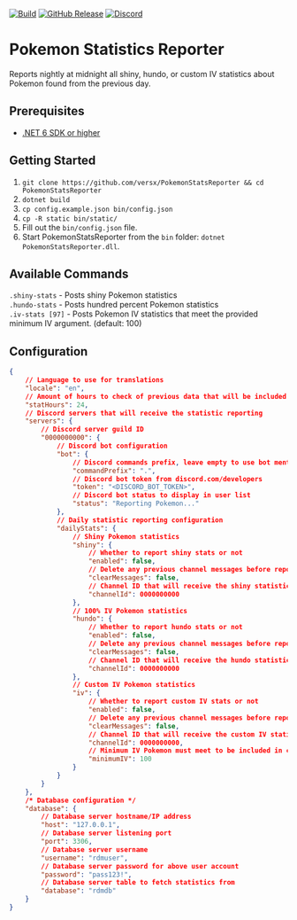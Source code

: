 [![Build](https://github.com/versx/PokemonStatsReporter/workflows/.NET/badge.svg)](https://github.com/versx/PokemonStatsReporter/actions)
[![GitHub Release](https://img.shields.io/github/release/versx/PokemonStatsReporter.svg)](https://github.com/versx/PokemonStatsReporter/releases/)
[![Discord](https://img.shields.io/discord/552003258000998401.svg?label=&logo=discord&logoColor=ffffff&color=7389D8&labelColor=6A7EC2)](https://discord.gg/zZ9h9Xa)  

# Pokemon Statistics Reporter  
Reports nightly at midnight all shiny, hundo, or custom IV statistics about Pokemon found from the previous day.  

## Prerequisites  
- [.NET 6 SDK or higher](https://dotnet.microsoft.com/en-us/download/dotnet/6.0)  

## Getting Started  
1. `git clone https://github.com/versx/PokemonStatsReporter && cd PokemonStatsReporter`  
1. `dotnet build`  
1. `cp config.example.json bin/config.json`  
1. `cp -R static bin/static/`  
1. Fill out the `bin/config.json` file.  
1. Start PokemonStatsReporter from the `bin` folder: `dotnet PokemonStatsReporter.dll`.  

## Available Commands  
`.shiny-stats` - Posts shiny Pokemon statistics  
`.hundo-stats` - Posts hundred percent Pokemon statistics  
`.iv-stats [97]` - Posts Pokemon IV statistics that meet the provided minimum IV argument. (default: 100)  

## Configuration  
```json
{
    // Language to use for translations
    "locale": "en",
    // Amount of hours to check of previous data that will be included in statistic reports
    "statHours": 24,
    // Discord servers that will receive the statistic reporting
    "servers": {
        // Discord server guild ID
        "0000000000": {
            // Discord bot configuration
            "bot": {
                // Discord commands prefix, leave empty to use bot mention prefix, i.e. `@StatsBot#123 shiny-stats`
                "commandPrefix": ".",
                // Discord bot token from discord.com/developers
                "token": "<DISCORD_BOT_TOKEN>",
                // Discord bot status to display in user list
                "status": "Reporting Pokemon..."
            },
            // Daily statistic reporting configuration
            "dailyStats": {
                // Shiny Pokemon statistics
                "shiny": {
                    // Whether to report shiny stats or not
                    "enabled": false,
                    // Delete any previous channel messages before reporting statistics
                    "clearMessages": false,
                    // Channel ID that will receive the shiny statistics report
                    "channelId": 0000000000
                },
                // 100% IV Pokemon statistics
                "hundo": {
                    // Whether to report hundo stats or not
                    "enabled": false,
                    // Delete any previous channel messages before reporting statistics
                    "clearMessages": false,
                    // Channel ID that will receive the hundo statistics report
                    "channelId": 0000000000
                },
                // Custom IV Pokemon statistics
                "iv": {
                    // Whether to report custom IV stats or not
                    "enabled": false,
                    // Delete any previous channel messages before reporting statistics
                    "clearMessages": false,
                    // Channel ID that will receive the custom IV statistics report
                    "channelId": 0000000000,
                    // Minimum IV Pokemon must meet to be included in custom IV statistics report
                    "minimumIV": 100
                }
            }
        }
    },
    /* Database configuration */
    "database": {
        // Database server hostname/IP address
        "host": "127.0.0.1",
        // Database server listening port
        "port": 3306,
        // Database server username
        "username": "rdmuser",
        // Database server password for above user account
        "password": "pass123!",
        // Database server table to fetch statistics from
        "database": "rdmdb"
    }
}
```